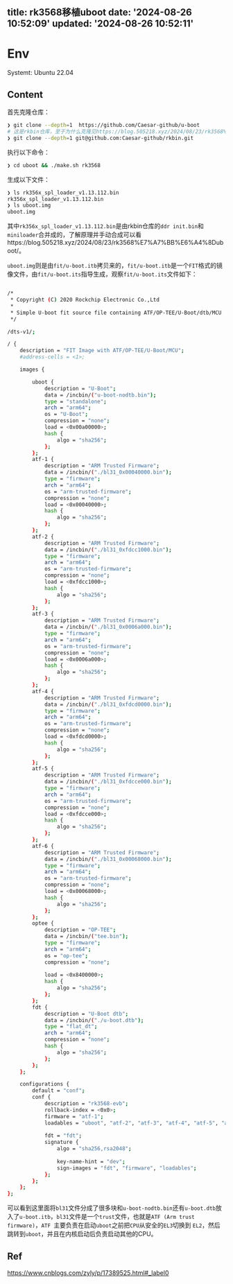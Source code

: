 title: rk3568移植uboot
date: '2024-08-26 10:52:09'
updated: '2024-08-26 10:52:11'
---
# Env

Systemt: Ubuntu 22.04

## Content

首先克隆仓库：

```bash
❯ git clone --depth=1  https://github.com/Caesar-github/u-boot
# 这是rkbin仓库，至于为什么克隆见https://blog.505218.xyz/2024/08/23/rk3568%E7%A7%BB%E6%A4%8Duboot/
❯ git clone --depth=1 git@github.com:Caesar-github/rkbin.git
```

执行以下命令：

```bash
❯ cd uboot && ./make.sh rk3568
```
生成以下文件：

```bash
❯ ls rk356x_spl_loader_v1.13.112.bin
rk356x_spl_loader_v1.13.112.bin
❯ ls uboot.img
uboot.img
```

其中`rk356x_spl_loader_v1.13.112.bin`是由rkbin仓库的`ddr init.bin`和`miniloader`合并成的，了解原理并手动合成可以看https://blog.505218.xyz/2024/08/23/rk3568%E7%A7%BB%E6%A4%8Duboot/。

`uboot.img`则是由`fit/u-boot.itb`拷贝来的，`fit/u-boot.itb`是一个`FIT`格式的镜像文件，由`fit/u-boot.its`指导生成，观察`fit/u-boot.its`文件如下：

```bash

/*
 * Copyright (C) 2020 Rockchip Electronic Co.,Ltd
 *
 * Simple U-boot fit source file containing ATF/OP-TEE/U-Boot/dtb/MCU
 */

/dts-v1/;

/ {
	description = "FIT Image with ATF/OP-TEE/U-Boot/MCU";
	#address-cells = <1>;

	images {

		uboot {
			description = "U-Boot";
			data = /incbin/("u-boot-nodtb.bin");
			type = "standalone";
			arch = "arm64";
			os = "U-Boot";
			compression = "none";
			load = <0x00a00000>;
			hash {
				algo = "sha256";
			};
		};
		atf-1 {
			description = "ARM Trusted Firmware";
			data = /incbin/("./bl31_0x00040000.bin");
			type = "firmware";
			arch = "arm64";
			os = "arm-trusted-firmware";
			compression = "none";
			load = <0x00040000>;
			hash {
				algo = "sha256";
			};
		};
		atf-2 {
			description = "ARM Trusted Firmware";
			data = /incbin/("./bl31_0xfdcc1000.bin");
			type = "firmware";
			arch = "arm64";
			os = "arm-trusted-firmware";
			compression = "none";
			load = <0xfdcc1000>;
			hash {
				algo = "sha256";
			};
		};
		atf-3 {
			description = "ARM Trusted Firmware";
			data = /incbin/("./bl31_0x0006a000.bin");
			type = "firmware";
			arch = "arm64";
			os = "arm-trusted-firmware";
			compression = "none";
			load = <0x0006a000>;
			hash {
				algo = "sha256";
			};
		};
		atf-4 {
			description = "ARM Trusted Firmware";
			data = /incbin/("./bl31_0xfdcd0000.bin");
			type = "firmware";
			arch = "arm64";
			os = "arm-trusted-firmware";
			compression = "none";
			load = <0xfdcd0000>;
			hash {
				algo = "sha256";
			};
		};
		atf-5 {
			description = "ARM Trusted Firmware";
			data = /incbin/("./bl31_0xfdcce000.bin");
			type = "firmware";
			arch = "arm64";
			os = "arm-trusted-firmware";
			compression = "none";
			load = <0xfdcce000>;
			hash {
				algo = "sha256";
			};
		};
		atf-6 {
			description = "ARM Trusted Firmware";
			data = /incbin/("./bl31_0x00068000.bin");
			type = "firmware";
			arch = "arm64";
			os = "arm-trusted-firmware";
			compression = "none";
			load = <0x00068000>;
			hash {
				algo = "sha256";
			};
		};
		optee {
			description = "OP-TEE";
			data = /incbin/("tee.bin");
			type = "firmware";
			arch = "arm64";
			os = "op-tee";
			compression = "none";
			
			load = <0x8400000>;
			hash {
				algo = "sha256";
			};
		};
		fdt {
			description = "U-Boot dtb";
			data = /incbin/("./u-boot.dtb");
			type = "flat_dt";
			arch = "arm64";
			compression = "none";
			hash {
				algo = "sha256";
			};
		};
	};

	configurations {
		default = "conf";
		conf {
			description = "rk3568-evb";
			rollback-index = <0x0>;
			firmware = "atf-1";
			loadables = "uboot", "atf-2", "atf-3", "atf-4", "atf-5", "atf-6", "optee";
			
			fdt = "fdt";
			signature {
				algo = "sha256,rsa2048";
				
				key-name-hint = "dev";
				sign-images = "fdt", "firmware", "loadables";
			};
		};
	};
};
```

可以看到这里面将`bl31`文件分成了很多块和`u-boot-nodtb.bin`还有`u-boot.dtb`放入了`u-boot.itb`，`bl31`文件是一个`trust`文件，也就是`ATF (Arm trust firmware)`，`ATF `主要负责在启动`uboot`之前把`CPU`从安全的`EL3`切换到 `EL2`，然后跳转到`uboot`，并且在内核启动后负责启动其他的CPU。

## Ref

https://www.cnblogs.com/zyly/p/17389525.html#_label0
